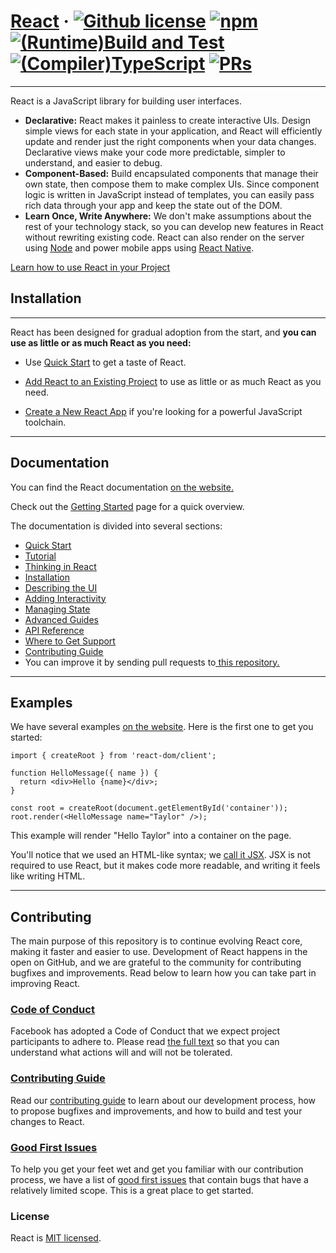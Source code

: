 # [React](https://react.dev/) · [![Github license](https://camo.githubusercontent.com/6581c31c16c1b13ddc2efb92e2ad69a93ddc4a92fd871ff15d401c4c6c9155a4/68747470733a2f2f696d672e736869656c64732e696f2f62616467652f6c6963656e73652d4d49542d626c75652e737667)](https://github.com/facebook/react/blob/main/LICENSE) [![npm](https://camo.githubusercontent.com/9b33f253eb1c389ad196feb8b398d00d23fad5de7391fb9bb1f951fd405b62bd/68747470733a2f2f696d672e736869656c64732e696f2f6e706d2f762f72656163742e7376673f7374796c653d666c6174)](https://www.npmjs.com/package/react) [![(Runtime)Build and Test](https://github.com/facebook/react/actions/workflows/runtime_build_and_test.yml/badge.svg)](https://github.com/facebook/react/actions/workflows/runtime_build_and_test.yml) [![(Compiler)TypeScript](https://github.com/facebook/react/actions/workflows/compiler_typescript.yml/badge.svg?branch=main)](https://github.com/facebook/react/actions/workflows/compiler_typescript.yml) [![PRs](https://camo.githubusercontent.com/d88d8d77fa79e828eea397f75a1ebd114d13488aeec4747477ffbd2274de95ed/68747470733a2f2f696d672e736869656c64732e696f2f62616467652f5052732d77656c636f6d652d627269676874677265656e2e737667)](https://legacy.reactjs.org/docs/how-to-contribute.html#your-first-pull-request)
---
React is a JavaScript library for building user interfaces.

* **Declarative:** React makes it painless to create interactive UIs. Design simple views for each state in your application, and React will efficiently update and render just the right components when your data changes. Declarative views make your code more predictable, simpler to understand, and easier to debug.
* **Component-Based:** Build encapsulated components that manage their own state, then compose them to make complex UIs. Since component logic is written in JavaScript instead of templates, you can easily pass rich data through your app and keep the state out of the DOM.
* **Learn Once, Write Anywhere:** We don't make assumptions about the rest of your technology stack, so you can develop new features in React without rewriting existing code. React can also render on the server using [<u>Node</u>](https://nodejs.org/en) and power mobile apps using [<u>React Native</u>](https://reactnative.dev/).

[<u>Learn how to use React in your Project</u>](https://react.dev/learn)

## Installation
---
React has been designed for gradual adoption from the start, and **you can use as little or as much React as you need:**

* Use [<u>Quick Start</u>](https://react.dev/learn) to get a taste of React.

* [<u>Add React to an Existing Project</u>](https://react.dev/learn/add-react-to-an-existing-project) to use as little or as much React as you need.
* [<u>Create a New React App</u>](https://react.dev/learn/start-a-new-react-project) if you're looking for a powerful JavaScript toolchain.
---
## Documentation

You can find the React documentation [<u>on the website.</u>](https://react.dev/)

Check out the [<u>Getting Started</u>](https://react.dev/learn) page for a quick overview.

The documentation is divided into several sections:

* [<u>Quick Start</u>](https://react.dev/learn)
* [<u>Tutorial</u>](https://react.dev/learn/tutorial-tic-tac-toe)
* [<u>Thinking in React</u>](https://react.dev/learn/thinking-in-react)
* [<u>Installation</u>](https://react.dev/learn/installation)
* [<u>Describing the UI</u>](https://react.dev/learn/describing-the-ui)
* [<u>Adding Interactivity</u>](https://react.dev/learn/adding-interactivity)
* [<u>Managing State</u>](https://react.dev/learn/managing-state)
* [<u>Advanced Guides</u>](https://react.dev/learn/escape-hatches)
* [<u>API Reference</u>](https://react.dev/reference/react)
* [<u>Where to Get Support</u>](https://react.dev/community)
* [<u>Contributing Guide</u>](https://legacy.reactjs.org/docs/how-to-contribute.html)
* You can improve it by sending pull requests to[<u> this repository.</u>](https://github.com/reactjs/react.dev)
---
## Examples
We have several examples [<u>on the website</u>](https://react.dev/). Here is the first one to get you started:

```
import { createRoot } from 'react-dom/client';

function HelloMessage({ name }) {
  return <div>Hello {name}</div>;
}

const root = createRoot(document.getElementById('container'));
root.render(<HelloMessage name="Taylor" />);
```
This example will render "Hello Taylor" into a container on the page.

You'll notice that we used an HTML-like syntax; we [<u>call it JSX</u>](https://react.dev/learn#writing-markup-with-jsx). JSX is not required to use React, but it makes code more readable, and writing it feels like writing HTML.

---
## Contributing
The main purpose of this repository is to continue evolving React core, making it faster and easier to use. Development of React happens in the open on GitHub, and we are grateful to the community for contributing bugfixes and improvements. Read below to learn how you can take part in improving React.

### [<u>Code of Conduct</u>](https://opensource.fb.com/code-of-conduct/)
Facebook has adopted a Code of Conduct that we expect project participants to adhere to. Please read [<u>the full text</u>](https://opensource.fb.com/code-of-conduct/) so that you can understand what actions will and will not be tolerated.
### [<u>Contributing Guide</u>](https://legacy.reactjs.org/docs/how-to-contribute.html)
Read our [<u>contributing guide</u>](https://legacy.reactjs.org/docs/how-to-contribute.html) to learn about our development process, how to propose bugfixes and improvements, and how to build and test your changes to React.
### [<u>Good First Issues</u>](https://github.com/facebook/react/labels/good%20first%20issue)
To help you get your feet wet and get you familiar with our contribution process, we have a list of [<u>good first issues</u>](https://github.com/facebook/react/labels/good%20first%20issue) that contain bugs that have a relatively limited scope. This is a great place to get started.

### License
React is [<u>MIT licensed</u>](https://github.com/facebook/react/blob/main/LICENSE).